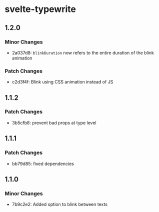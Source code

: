 # svelte-typewrite

## 1.2.0

### Minor Changes

- 2a037d8: `blinkDuration` now refers to the entire duration of the blink animation

### Patch Changes

- c2d3f4f: Blink using CSS animation instead of JS

## 1.1.2

### Patch Changes

- 3b5cfb8: prevent bad props at type level

## 1.1.1

### Patch Changes

- bb79d85: fixed dependencies

## 1.1.0

### Minor Changes

- 7b9c2e2: Added option to blink between texts
